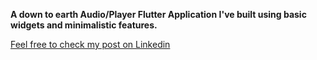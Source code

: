 <b>A down to earth Audio/Player Flutter Application I've built using basic widgets and minimalistic features.</b>

[Feel free to check my post on Linkedin](https://www.linkedin.com/in/adrsh23/)
